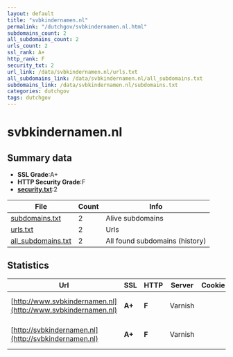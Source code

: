 ```yaml
---
layout: default
title: "svbkindernamen.nl"
permalink: "/dutchgov/svbkindernamen.nl.html"
subdomains_count: 2
all_subdomains_count: 2
urls_count: 2
ssl_rank: A+
http_rank: F
security_txt: 2
url_link: /data/svbkindernamen.nl/urls.txt
all_subdomains_link: /data/svbkindernamen.nl/all_subdomains.txt
subdomains_link: /data/svbkindernamen.nl/subdomains.txt
categories: dutchgov
tags: dutchgov
---
```



# svbkindernamen.nl
## Summary data


 - **SSL Grade**:A+
 - **HTTP Security Grade**:F
 - **[security.txt](https://www.digitaleoverheid.nl/nieuws/standaard-security-txt-nu-verplicht-voor-overheid/)**:2


| File       | Count | Info |
|------------|-------|------|
|[subdomains.txt](/DutchGovScope/data/svbkindernamen.nl/subdomains.txt)|2|Alive subdomains|
|[urls.txt](/DutchGovScope/data/svbkindernamen.nl/urls.txt)|2|Urls|
|[all_subdomains.txt](/DutchGovScope/data/svbkindernamen.nl/all_subdomains.txt)|2|All found subdomains (history)|


## Statistics


| Url | SSL | HTTP | Server | Cookie | HSTS | CORS | CTO | CSP | XFO | XXP | RP |FP| Tech |Title |
|--------|-------|-------|------|------|------|------|------|------|------|------|------|------|------|------|
|[http://www.svbkindernamen.nl](http://www.svbkindernamen.nl)| **A+**| **F**|Varnish| | | | | | | | :white_check_mark: | |Varnish|418 I'm a teapot...|
|[http://svbkindernamen.nl](http://svbkindernamen.nl)| **A+**| **F**|Varnish| | | | | | | | :white_check_mark: | |Varnish|418 I'm a teapot...|

